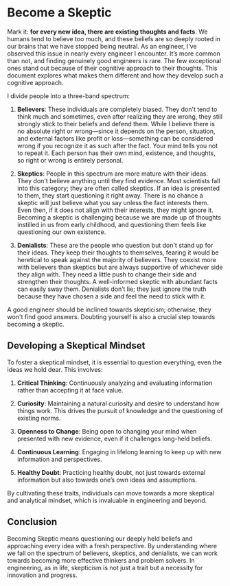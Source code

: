---
---

# Become a Skeptic
    
Mark it: **for every new idea, there are existing thoughts and facts**. We humans tend to believe too much, and these beliefs are so deeply rooted in our brains that we have stopped being neutral. As an engineer, I've observed this issue in nearly every engineer I encounter. It’s more common than not, and finding genuinely good engineers is rare. The few exceptional ones stand out because of their cognitive approach to their thoughts. This document explores what makes them different and how they develop such a cognitive approach.

I divide people into a three-band spectrum:

1. **Believers**: These individuals are completely biased. They don't tend to think much and sometimes, even after realizing they are wrong, they still strongly stick to their beliefs and defend them. While I believe there is no absolute right or wrong—since it depends on the person, situation, and external factors like profit or loss—something can be considered wrong if you recognize it as such after the fact. Your mind tells you not to repeat it. Each person has their own mind, existence, and thoughts, so right or wrong is entirely personal.

2. **Skeptics**: People in this spectrum are more mature with their ideas. They don't believe anything until they find evidence. Most scientists fall into this category; they are often called skeptics. If an idea is presented to them, they start questioning it right away. There is no chance a skeptic will just believe what you say unless the fact interests them. Even then, if it does not align with their interests, they might ignore it. Becoming a skeptic is challenging because we are made up of thoughts instilled in us from early childhood, and questioning them feels like questioning our own existence.

3. **Denialists**: These are the people who question but don't stand up for their ideas. They keep their thoughts to themselves, fearing it would be heretical to speak against the majority of believers. They coexist more with believers than skeptics but are always supportive of whichever side they align with. They need a little push to change their side and strengthen their thoughts. A well-informed skeptic with abundant facts can easily sway them. Denialists don’t lie; they just ignore the truth because they have chosen a side and feel the need to stick with it.

A good engineer should be inclined towards skepticism; otherwise, they won't find good answers. Doubting yourself is also a crucial step towards becoming a skeptic.

## Developing a Skeptical Mindset

To foster a skeptical mindset, it is essential to question everything, even the ideas we hold dear. This involves:

1. **Critical Thinking**: Continuously analyzing and evaluating information rather than accepting it at face value.
   
2. **Curiosity**: Maintaining a natural curiosity and desire to understand how things work. This drives the pursuit of knowledge and the questioning of existing norms.

3. **Openness to Change**: Being open to changing your mind when presented with new evidence, even if it challenges long-held beliefs.

4. **Continuous Learning**: Engaging in lifelong learning to keep up with new information and perspectives.

5. **Healthy Doubt**: Practicing healthy doubt, not just towards external information but also towards one’s own ideas and assumptions.

By cultivating these traits, individuals can move towards a more skeptical and analytical mindset, which is invaluable in engineering and beyond. 

## Conclusion

Becoming Skeptic means questioning our deeply held beliefs and approaching every idea with a fresh perspective. By understanding where we fall on the spectrum of believers, skeptics, and denialists, we can work towards becoming more effective thinkers and problem solvers. In engineering, as in life, skepticism is not just a trait but a necessity for innovation and progress.

